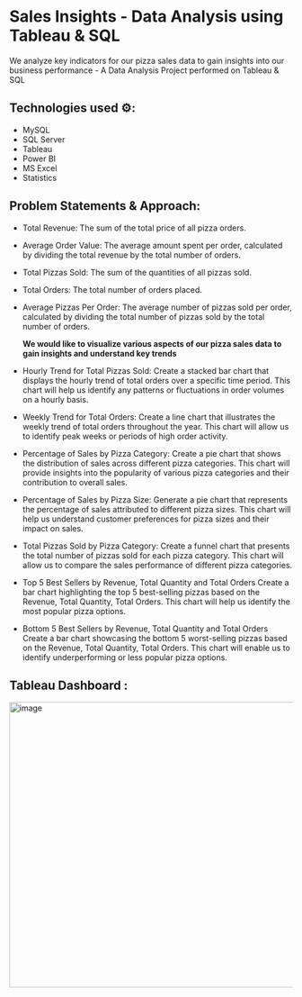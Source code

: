 # Sales Insights - Data Analysis using Tableau & SQL
We analyze key indicators for our pizza sales data to gain insights into our business performance - A Data Analysis Project performed on Tableau & SQL

## Technologies used ⚙️:
- MySQL 
- SQL Server 
- Tableau 
- Power BI
- MS Excel
- Statistics

## Problem Statements & Approach:

- Total Revenue: The sum of the total price of all pizza orders.
- Average Order Value: The average amount spent per order, calculated by dividing the total revenue by the total number of orders.
- Total Pizzas Sold: The sum of the quantities of all pizzas sold.
- Total Orders: The total number of orders placed.
- Average Pizzas Per Order: The average number of pizzas sold per order, calculated by dividing the total number of pizzas sold by the total number of orders.

  **We would like to visualize various aspects of our pizza sales data to gain insights and understand key trends**
- Hourly Trend for Total Pizzas Sold:
    Create a stacked bar chart that displays the hourly trend of total orders over a specific time period. This chart will help us identify any patterns or fluctuations in 
    order volumes on a hourly basis.
- Weekly Trend for Total Orders:
    Create a line chart that illustrates the weekly trend of total orders throughout the year. This chart will allow us to identify peak weeks or periods of high order 
    activity.
- Percentage of Sales by Pizza Category:
    Create a pie chart that shows the distribution of sales across different pizza categories. This chart will provide insights into the popularity of various pizza 
    categories and their contribution to overall sales.
- Percentage of Sales by Pizza Size:
    Generate a pie chart that represents the percentage of sales attributed to different pizza sizes. This chart will help us understand customer preferences for pizza sizes 
    and their impact on sales.
- Total Pizzas Sold by Pizza Category:
    Create a funnel chart that presents the total number of pizzas sold for each pizza category. This chart will allow us to compare the sales performance of different pizza 
    categories.
- Top 5 Best Sellers by Revenue, Total Quantity and Total Orders
    Create a bar chart highlighting the top 5 best-selling pizzas based on the Revenue, Total Quantity, Total Orders. This chart will help us identify the most popular pizza 
    options.
- Bottom 5 Best Sellers by Revenue, Total Quantity and Total Orders
    Create a bar chart showcasing the bottom 5 worst-selling pizzas based on the Revenue, Total Quantity, Total Orders. This chart will enable us to identify underperforming 
    or less popular pizza options.


## Tableau Dashboard :

<img width="507" alt="image" src="https://github.com/Varshan1123/SQL-Tableau-Project/assets/136326209/a747cca1-e4ea-4e3f-94b5-8549c7d41f46">



